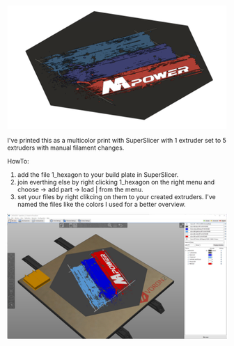 ![alt text](https://github.com/PrintStructor/VORON-2.4/blob/main/V2.4%20350%20backplate%20M-POWER%20Logo/M_Power_NEW.png?raw=true)

I've printed this as a multicolor print with SuperSlicer with 1 extruder set to 5 extruders with manual filament changes. 

HowTo:
1. add the file 1_hexagon to your build plate in SuperSlicer.
2. join everthing else by right clicking 1_hexagon on the right menu and choose -> add part -> load | from the menu.
3. set your files by right clikcing on them to your created extruders. I've named the files like the colors I used for a better overview.

![alt text](https://github.com/PrintStructor/VORON-2.4/blob/main/V2.4%20350%20backplate%20M-POWER%20Logo/superslicer_preview.jpg?raw=true)
